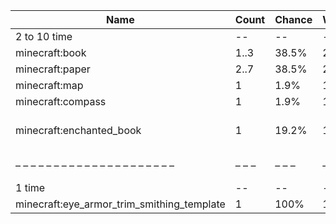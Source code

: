 | Name                                       | Count | Chance | Weight | Comment                                    |
| ------------------------------------------ | ----- | ------ | ------ | ------------------------------------------ |
| 2 to 10 time                               |    -- |     -- |     -- |                                            |
| minecraft:book                             |  1..3 |  38.5% |  20/52 |                                            |
| minecraft:paper                            |  2..7 |  38.5% |  20/52 |                                            |
| minecraft:map                              |     1 |   1.9% |   1/52 |                                            |
| minecraft:compass                          |     1 |   1.9% |   1/52 |                                            |
| minecraft:enchanted_book                   |     1 |  19.2% |  10/52 | enchantments: {level: 30, #on_random_loot} |
| – – – – – – – – – – – – – – – – – – – – –  | – – – | – – –  | – – –  | – – – – – – – – – – – – – – – – – – – – –  |
| 1 time                                     |    -- |     -- |     -- |                                            |
| minecraft:eye_armor_trim_smithing_template |     1 |   100% |      1 |                                            |